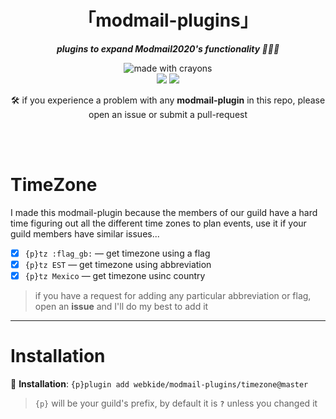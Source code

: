 <div align="center">
<h1>「modmail-plugins」</h1>
<p><b><i>plugins to expand Modmail2020's functionality 🍆💦🍑</i></b></p>
</div>


<div align="center">
<img src="http://forthebadge.com/images/badges/made-with-crayons.svg?style=for-the-badge" alt="made with crayons"><br>
<img src="https://img.shields.io/badge/python-v3.7-12a4ff?style=for-the-badge&logo=python&logoColor=12a4ff">
<img src="https://img.shields.io/badge/library-discord%2Epy-ffbb10?style=for-the-badge">

<p>🛠️ if you experience a problem with any <b>modmail-plugin</b> in this repo, please open an issue or submit a pull-request</p>
<br><br>
</div>

# TimeZone

I made this modmail-plugin because the members of our guild have a hard time figuring out all the different time zones to plan events, use it if your guild members have similar issues...
- [x] `{p}tz :flag_gb:` — get timezone using a flag
- [x] `{p}tz EST` — get timezone using abbreviation
- [x] `{p}tz Mexico` — get timezone usinc country

> if you have a request for adding any particular abbreviation or flag, open an **issue** and I'll do my best to add it

- - - -

# Installation

🔸 <b>Installation</b>: `{p}plugin add webkide/modmail-plugins/timezone@master`

> `{p}` will be your guild's prefix, by default it is **`?`** unless you changed it
